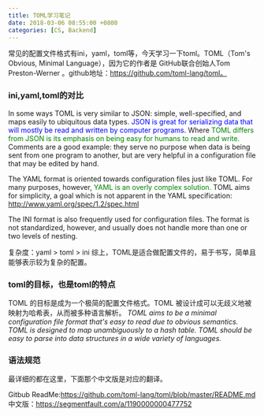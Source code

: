 ```yaml
---
title: TOML学习笔记
date: 2018-03-06 08:55:00 +0800
categories: [CS, Backend]
---
```


常见的配置文件格式有ini，yaml，toml等，今天学习一下toml。TOML（Tom's Obvious, Minimal Language），因为它的作者是 GitHub联合创始人Tom Preston-Werner 。github地址：https://github.com/toml-lang/toml。

### ini,yaml,toml的对比
In some ways TOML is very similar to JSON: simple, well-specified, and maps easily to ubiquitous data types. <font color=Blue>JSON is great for serializing data that will mostly be read and written by computer programs. </font>Where <font color=Green>TOML differs from JSON is its emphasis on being easy for humans to read and write.</font> Comments are a good example: they serve no purpose when data is being sent from one program to another, but are very helpful in a configuration file that may be edited by hand.

The YAML format is oriented towards configuration files just like TOML. For many purposes, however, <font color=Green>YAML is an overly complex solution.</font> TOML aims for simplicity, a goal which is not apparent in the YAML specification: http://www.yaml.org/spec/1.2/spec.html

The INI format is also frequently used for configuration files. The format is not standardized, however, and usually does not handle more than one or two levels of nesting.

复杂度：yaml > toml > ini
综上，TOML是适合做配置文件的，易于书写，简单且能够表示较为复杂的配置。

### toml的目标，也是toml的特点
TOML 的目标是成为一个极简的配置文件格式。TOML 被设计成可以无歧义地被映射为哈希表，从而被多种语言解析。
*TOML aims to be a minimal configuration file format that's easy to read due to obvious semantics. TOML is designed to map unambiguously to a hash table. TOML should be easy to parse into data structures in a wide variety of languages.*

### 语法规范
最详细的都在这里，下面那个中文版是对应的翻译。

Gitbub ReadMe:https://github.com/toml-lang/toml/blob/master/README.md       
中文版：https://segmentfault.com/a/1190000000477752